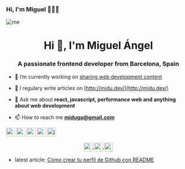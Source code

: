 ### Hi, I'm Miguel 👋👨‍💻

![me](https://user-images.githubusercontent.com/1561955/87819803-25d61900-c86d-11ea-8a30-7f969c953303.png)

<h1 align="center">Hi 👋, I'm Miguel Ángel</h1>
<h3 align="center">A passionate frontend developer from Barcelona, Spain</h3>

- 🔭 I’m currently working on [sharing web development content](https://www.youtube.com/c/midudev)

- 📝 I regulary write articles on [http://midu.dev/](http://midu.dev/)

- 💬 Ask me about **react, javascript, performance web and anything about web development**

- 📫 How to reach me **miduga@gmail.com**

<p align="left">
  <img src="https://konpa.github.io/devicon/devicon.git/icons/vuejs/vuejs-original-wordmark.svg" alt="vuejs" width="24px" height="24px"/>
  <img src="https://konpa.github.io/devicon/devicon.git/icons/react/react-original-wordmark.svg" alt="react" width="24px" height="24px"/>
  <img src="https://konpa.github.io/devicon/devicon.git/icons/amazonwebservices/amazonwebservices-original-wordmark.svg" alt="amazonwebservices" width="24px" height="24px"/>
  <img src="https://konpa.github.io/devicon/devicon.git/icons/css3/css3-original-wordmark.svg" alt="css3" width="24px" height="24px"/>
  <img src="https://konpa.github.io/devicon/devicon.git/icons/javascript/javascript-original.svg" alt="javascript" width="24px" height="24px"/>
</p>

<p align="center">
  <a href="https://twitter.com/midudev" target="blank">
    <img align="center" src="https://cdn.jsdelivr.net/npm/simple-icons@3.0.1/icons/twitter.svg" alt="midudev" height="24px" width="24px" />
  </a>
  <a href="https://fb.com/midudev.frontend" target="blank">
    <img align="center" src="https://cdn.jsdelivr.net/npm/simple-icons@3.0.1/icons/facebook.svg" alt="midudev.frontend" height="24px" width="24px" />
  </a>
  <a href="https://instagram.com/midu.dev" target="blank">
    <img align="center" src="https://cdn.jsdelivr.net/npm/simple-icons@3.0.1/icons/instagram.svg" alt="midu.dev" height="24px" width="24px" />
  </a>
</p>

- latest article: [Cómo crear tu perfil de Github con README](https://midu.dev/como-crear-tu-perfil-de-github-con-readme/)

